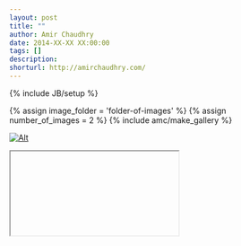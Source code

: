 ```yaml
---
layout: post
title: ""
author: Amir Chaudhry
date: 2014-XX-XX XX:00:00
tags: []
description:
shorturl: http://amirchaudhry.com/
---
```

{% include JB/setup %}

{% assign image_folder = 'folder-of-images' %}
{% assign number_of_images = 2 %}
{% include amc/make_gallery %}

[![Alt]({{BASE_PATH}}/images/web/#.jpg)](http://www.com)

<div class="flex-video">
  <iframe>Title</iframe>
</div>
